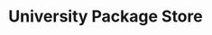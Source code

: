 ---
title: "University Package Store"
url: /birmingham/university-package-store/
shop: Spirituosen
---